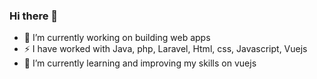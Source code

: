 ### Hi there 👋

<!--
**asdrenxhafa/asdrenxhafa** is a ✨ _special_ ✨ repository because its `README.md` (this file) appears on your GitHub profile.

Here are some ideas to get you started:


- 🌱 I’m currently learning ...
- 👯 I’m looking to collaborate on ...
- 🤔 I’m looking for help with ...
- 💬 Ask me about ...
- 📫 How to reach me: ...
- 😄 Pronouns: ...
- ⚡ Fun fact: ...
-->

- 🔭 I’m currently working on building web apps
- ⚡ I have worked with Java, php, Laravel, Html, css, Javascript, Vuejs
- 🌱 I’m currently learning and improving my skills on vuejs
